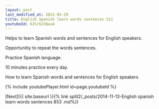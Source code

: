 ```yaml
---
layout: post
last_modified_at: 2021-03-29
title: English Spanish learn words sentences 511 
youtubeId: 6ISr6J3QavA
---
```

 
 
Helps to learn Spanish words and sentences for English speakers.

Opportunitiy to repeat the words sentences. 

Practice Spanish language. 
 
10 minutes practice every day. 
 
How to learn Spanish words and sentences for English speakers 
 
{% include youtubePlayer.html id=page.youtubeId %}
 
 
[Next]({{ site.baseurl }}{% link  split2/_posts/2014-11-13-English spanish learn words sentences 853 .md%})
 
